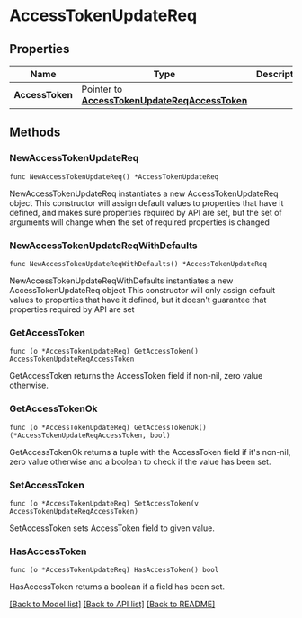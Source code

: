 # AccessTokenUpdateReq

## Properties

Name | Type | Description | Notes
------------ | ------------- | ------------- | -------------
**AccessToken** | Pointer to [**AccessTokenUpdateReqAccessToken**](AccessTokenUpdateReqAccessToken.md) |  | [optional] 

## Methods

### NewAccessTokenUpdateReq

`func NewAccessTokenUpdateReq() *AccessTokenUpdateReq`

NewAccessTokenUpdateReq instantiates a new AccessTokenUpdateReq object
This constructor will assign default values to properties that have it defined,
and makes sure properties required by API are set, but the set of arguments
will change when the set of required properties is changed

### NewAccessTokenUpdateReqWithDefaults

`func NewAccessTokenUpdateReqWithDefaults() *AccessTokenUpdateReq`

NewAccessTokenUpdateReqWithDefaults instantiates a new AccessTokenUpdateReq object
This constructor will only assign default values to properties that have it defined,
but it doesn't guarantee that properties required by API are set

### GetAccessToken

`func (o *AccessTokenUpdateReq) GetAccessToken() AccessTokenUpdateReqAccessToken`

GetAccessToken returns the AccessToken field if non-nil, zero value otherwise.

### GetAccessTokenOk

`func (o *AccessTokenUpdateReq) GetAccessTokenOk() (*AccessTokenUpdateReqAccessToken, bool)`

GetAccessTokenOk returns a tuple with the AccessToken field if it's non-nil, zero value otherwise
and a boolean to check if the value has been set.

### SetAccessToken

`func (o *AccessTokenUpdateReq) SetAccessToken(v AccessTokenUpdateReqAccessToken)`

SetAccessToken sets AccessToken field to given value.

### HasAccessToken

`func (o *AccessTokenUpdateReq) HasAccessToken() bool`

HasAccessToken returns a boolean if a field has been set.


[[Back to Model list]](../README.md#documentation-for-models) [[Back to API list]](../README.md#documentation-for-api-endpoints) [[Back to README]](../README.md)


